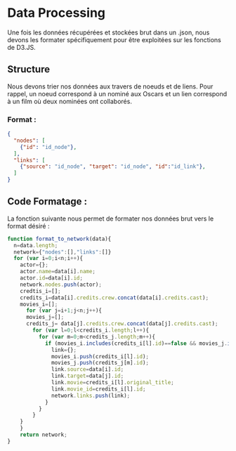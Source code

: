 # Data Processing

Une fois les données récupérées et stockées brut dans un .json, nous devons les formater spécifiquement pour être exploitées sur les fonctions de D3.JS.

## Structure

Nous devons trier nos données aux travers de noeuds et de liens. Pour rappel, un noeud correspond à un nominé aux Oscars et un lien correspond à un film où deux nominées ont collaborés.

### Format :
```json
{
  "nodes": [
    {"id": "id_node"},
  ],
  "links": [
    {"source": "id_node", "target": "id_node", "id":"id_link"},
  ]
}
```


## Code Formatage :

La fonction suivante nous permet de formater nos données brut vers le format désiré :

```javascript
function format_to_network(data){
  n=data.length;
  network={"nodes":[],"links":[]}
  for (var i=0;i<n;i++){
    actor={};
    actor.name=data[i].name;
    actor.id=data[i].id;
    network.nodes.push(actor);
    credtis_i=[];
    credits_i=data[i].credits.crew.concat(data[i].credits.cast);
    movies_i=[];
      for (var j=i+1;j<n;j++){
      movies_j=[];
      credits_j= data[j].credits.crew.concat(data[j].credits.cast);
        for (var l=0;l<credits_i.length;l++){
          for (var m=0;m<credits_j.length;m++){
            if (movies_i.includes(credits_i[l].id)==false && movies_j.includes(credits_j[m].id)==false && credits_i[l].id===credits_j[m].id){
              link={};
              movies_i.push(credits_i[l].id);
              movies_j.push(credits_j[m].id);
              link.source=data[i].id;
              link.target=data[j].id;
              link.movie=credits_i[l].original_title;
              link.movie_id=credits_i[l].id;
              network.links.push(link);
            }
          }
        }
    }
    }
    return network;
}
```
